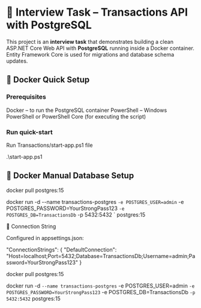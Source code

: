 # 💼 Interview Task – Transactions API with PostgreSQL  

This project is an **interview task** that demonstrates building a clean ASP.NET Core Web API with **PostgreSQL** running inside a Docker container.  
Entity Framework Core is used for migrations and database schema updates.  

## 🐳 Docker Quick Setup

### Prerequisites

Docker – to run the PostgreSQL container
PowerShell – Windows PowerShell or PowerShell Core (for executing the script)

### Run quick-start
Run Transactions/start-app.ps1 file

.\start-app.ps1

## 🐳 Docker Manual Database Setup

docker pull postgres:15

docker run -d --name transactions-postgres `
  -e POSTGRES_USER=admin `
  -e POSTGRES_PASSWORD=YourStrongPass123 `
  -e POSTGRES_DB=TransactionsDb `
  -p 5432:5432 `
  postgres:15

🔗 Connection String

Configured in appsettings.json:

"ConnectionStrings": {
  "DefaultConnection": "Host=localhost;Port=5432;Database=TransactionsDb;Username=admin;Password=YourStrongPass123"
}

docker pull postgres:15

docker run -d `
    --name transactions-postgres `
    -e POSTGRES_USER=admin `
    -e POSTGRES_PASSWORD=YourStrongPass123 `
    -e POSTGRES_DB=TransactionsDb `
    -p 5432:5432 `
    postgres:15


